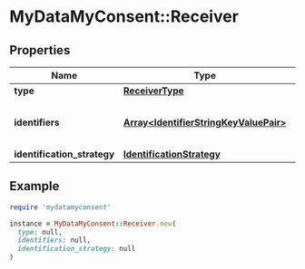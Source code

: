 # MyDataMyConsent::Receiver

## Properties

| Name | Type | Description | Notes |
| ---- | ---- | ----------- | ----- |
| **type** | [**ReceiverType**](ReceiverType.md) |  | [optional] |
| **identifiers** | [**Array&lt;IdentifierStringKeyValuePair&gt;**](IdentifierStringKeyValuePair.md) | Consent request receiver identifiers | [optional] |
| **identification_strategy** | [**IdentificationStrategy**](IdentificationStrategy.md) |  | [optional] |

## Example

```ruby
require 'mydatamyconsent'

instance = MyDataMyConsent::Receiver.new(
  type: null,
  identifiers: null,
  identification_strategy: null
)
```


